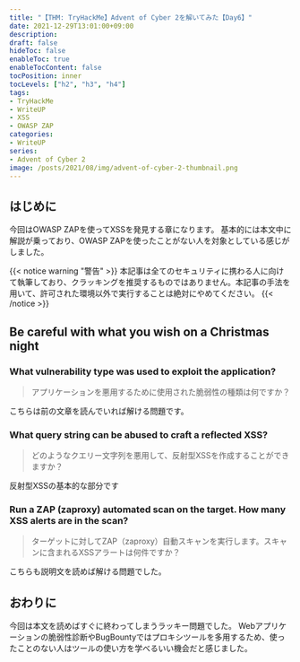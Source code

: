 ```yaml
---
title: "【THM: TryHackMe】Advent of Cyber 2を解いてみた【Day6】"
date: 2021-12-29T13:01:00+09:00
description:
draft: false
hideToc: false
enableToc: true
enableTocContent: false
tocPosition: inner
tocLevels: ["h2", "h3", "h4"]
tags:
- TryHackMe
- WriteUP
- XSS
- OWASP ZAP
categories:
- WriteUP
series:
- Advent of Cyber 2
image: /posts/2021/08/img/advent-of-cyber-2-thumbnail.png
---
```


## はじめに

今回はOWASP ZAPを使ってXSSを発見する章になります。
基本的には本文中に解説が乗っており、OWASP ZAPを使ったことがない人を対象としている感じがしました。

{{< notice warning "警告" >}}
本記事は全てのセキュリティに携わる人に向けて執筆しており、クラッキングを推奨するものではありません。本記事の手法を用いて、許可された環境以外で実行することは絶対にやめてください。
{{< /notice >}}

## Be careful with what you wish on a Christmas night

### What vulnerability type was used to exploit the application?

> アプリケーションを悪用するために使用された脆弱性の種類は何ですか？

こちらは前の文章を読んでいれば解ける問題です。

### What query string can be abused to craft a reflected XSS?

> どのようなクエリー文字列を悪用して、反射型XSSを作成することができますか？

反射型XSSの基本的な部分です

### Run a ZAP (zaproxy) automated scan on the target. How many XSS alerts are in the scan?

> ターゲットに対してZAP（zaproxy）自動スキャンを実行します。スキャンに含まれるXSSアラートは何件ですか？

こちらも説明文を読めば解ける問題でした。

## おわりに

今回は本文を読めばすぐに終わってしまうラッキー問題でした。
Webアプリケーションの脆弱性診断やBugBountyではプロキシツールを多用するため、使ったことのない人はツールの使い方を学べるいい機会だと感じました。
